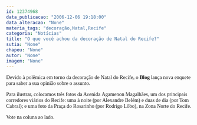 ```yaml
---
id: 12374968
data_publicacao: "2006-12-06 19:18:00"
data_alteracao: "None"
materia_tags: "decoração,Natal,Recife"
categoria: "Notícias"
title: "O que você achou da decoração de Natal do Recife?"
sutia: "None"
chapeu: "None"
autor: "None"
imagem: "None"
---
```

<p><P><FONT face=Verdana>Devido à polêmica em torno da decoração de Natal do Recife, o <STRONG>Blog</STRONG> lança nova enquete para saber a sua opinião sobre o assunto.</FONT></P></p>
<p><P><FONT face=Verdana>Para ilustrar, colocamos&nbsp;três&nbsp;fotos da Avenida&nbsp;Agamenon Magalhães, um dos principais corredores viários do Recife:&nbsp;uma à noite (por Alexandre Belém) e&nbsp;duas de dia (por Tom Cabral); e uma foto da Praça do Rosarinho (por</FONT><FONT face=Verdana> Rodrigo Lôbo), na Zona Norte do Recife.</FONT></P></p>
<p><P><FONT face=Verdana>Vote na coluna ao lado. </FONT></P> </p>
